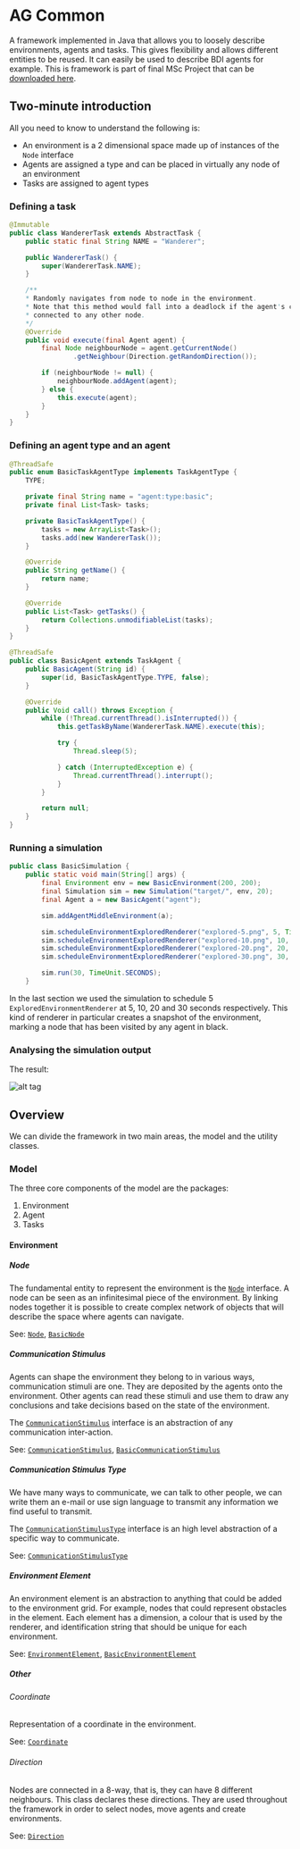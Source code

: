 # AG Common

A framework implemented in Java that allows you to loosely describe environments, agents 
and tasks. This gives flexibility and allows different entities to be reused. It can 
easily be used to describe BDI agents for example. This is framework is part of final 
MSc Project that can be [downloaded here](http://luizfilipe.com/ag/msc-luiz-filipe.pdf).

## Two-minute introduction
All you need to know to understand the following is:

* An environment is a 2 dimensional space made up of instances of the `Node` interface
* Agents are assigned a type and can be placed in virtually any node of an environment
* Tasks are assigned to agent types


### Defining a task
```Java
@Immutable
public class WandererTask extends AbstractTask {
    public static final String NAME = "Wanderer";

    public WandererTask() {
        super(WandererTask.NAME);
    }

    /**
    * Randomly navigates from node to node in the environment.
    * Note that this method would fall into a deadlock if the agent's current node is not
    * connected to any other node.
    */
    @Override
    public void execute(final Agent agent) {
        final Node neighbourNode = agent.getCurrentNode()
                .getNeighbour(Direction.getRandomDirection());

        if (neighbourNode != null) {
            neighbourNode.addAgent(agent);
        } else {
            this.execute(agent);
        }
    }
}
```

### Defining an agent type and an agent

```Java
@ThreadSafe
public enum BasicTaskAgentType implements TaskAgentType {
    TYPE;

    private final String name = "agent:type:basic";
    private final List<Task> tasks;

    private BasicTaskAgentType() {
        tasks = new ArrayList<Task>();
        tasks.add(new WandererTask());
    }

    @Override
    public String getName() {
        return name;
    }

    @Override
    public List<Task> getTasks() {
        return Collections.unmodifiableList(tasks);
    }
}
```

```Java
@ThreadSafe
public class BasicAgent extends TaskAgent {
    public BasicAgent(String id) {
        super(id, BasicTaskAgentType.TYPE, false);
    }

    @Override
    public Void call() throws Exception {
        while (!Thread.currentThread().isInterrupted()) {
            this.getTaskByName(WandererTask.NAME).execute(this);

            try {
                Thread.sleep(5);

            } catch (InterruptedException e) {
                Thread.currentThread().interrupt();
            }
        }

        return null;
    }
}
```

### Running a simulation

```Java
public class BasicSimulation {
    public static void main(String[] args) {
        final Environment env = new BasicEnvironment(200, 200);
        final Simulation sim = new Simulation("target/", env, 20);
        final Agent a = new BasicAgent("agent");

        sim.addAgentMiddleEnvironment(a);

        sim.scheduleEnvironmentExploredRenderer("explored-5.png", 5, TimeUnit.SECONDS);
        sim.scheduleEnvironmentExploredRenderer("explored-10.png", 10, TimeUnit.SECONDS);
        sim.scheduleEnvironmentExploredRenderer("explored-20.png", 20, TimeUnit.SECONDS);
        sim.scheduleEnvironmentExploredRenderer("explored-30.png", 30, TimeUnit.SECONDS);

        sim.run(30, TimeUnit.SECONDS);
    }
```
In the last section we used the simulation to schedule 5 `ExploredEnvironmentRenderer` at
5, 10, 20 and 30 seconds respectively. This kind of renderer in particular creates a
snapshot of the environment, marking a node that has been visited by any agent in black.

### Analysing the simulation output

The result:

![alt tag](http://luizfilipe.com/ag/two-minute-results.jpg)


## Overview

We can divide the framework in two main areas, the model and the utility classes.

### Model 

The three core components of the model are the packages:
 
1. Environment 
2. Agent
3. Tasks

#### Environment

##### Node

The fundamental entity to represent the environment is the 
[`Node`](src/main/java/org/ag/common/env/Node.java) interface. A node can be seen as an
infinitesimal piece of the environment. By linking nodes together it is possible to create
complex network of objects that will describe the space where agents can navigate. 

See: [`Node`](src/main/java/org/ag/common/env/Node.java), 
[`BasicNode`](src/main/java/org/ag/common/env/BasicNode.java)

##### Communication Stimulus

Agents can shape the environment they belong to in various ways, communication stimuli 
are one. They are deposited by the agents onto the environment. Other agents can read 
these stimuli and use them to draw any conclusions and take decisions based on the state
of the environment.

The [`CommunicationStimulus`](src/main/java/org/ag/common/env/CommunicationStimulus.java) 
interface is an abstraction of any communication inter-action.

See: [`CommunicationStimulus`](src/main/java/org/ag/common/env/CommunicationStimulus.java), 
[`BasicCommunicationStimulus`](src/main/java/org/ag/common/env/BasicCommunicationStimulus.java)


##### Communication Stimulus Type

We have many ways to communicate, we can talk to other people, we can write them an e-mail
or use sign language to transmit any information we find useful to transmit.
 
The [`CommunicationStimulusType`](src/main/java/org/ag/common/env/CommunicationStimulusType.java)
interface is an high level abstraction of a specific way to communicate.

See: [`CommunicationStimulusType`](src/main/java/org/ag/common/env/CommunicationStimulusType.java)

##### Environment Element

An environment element is an abstraction to anything that could be added to the 
environment grid. For example, nodes that could represent obstacles in the element. 
Each element has a dimension, a colour that is used by the renderer, and identification 
string that should be unique for each environment.

See: [`EnvironmentElement`](src/main/java/org/ag/common/env/EnvironmentElement.java), 
[`BasicEnvironmentElement`](src/main/java/org/ag/common/env/BasicEnvironmentElement.java)

##### Other

###### Coordinate

Representation of a coordinate in the environment.

See: [`Coordinate`](src/main/java/org/ag/common/env/Coordinate.java)

###### Direction

Nodes are connected in a 8-way, that is, they can have 8 different neighbours. This class
declares these directions. They are used throughout the framework in order to select
nodes, move agents and create environments.

See: [`Direction`](src/main/java/org/ag/common/env/Direction.java)
